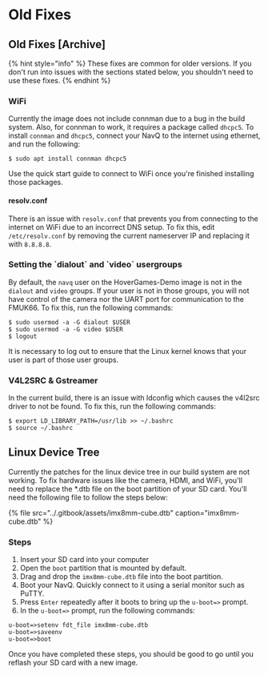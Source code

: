 # Old Fixes

## Old Fixes \[Archive\]

{% hint style="info" %}
These fixes are common for older versions. If you don't run into issues with the sections stated below, you shouldn't need to use these fixes.
{% endhint %}

### WiFi

Currently the image does not include connman due to a bug in the build system. Also, for connman to work, it requires a package called `dhcpc5`. To install `connman` and `dhcpc5`, connect your NavQ to the internet using ethernet, and run the following:

```text
$ sudo apt install connman dhcpc5
```

Use the quick start guide to connect to WiFi once you're finished installing those packages.

#### resolv.conf

There is an issue with `resolv.conf` that prevents you from connecting to the internet on WiFi due to an incorrect DNS setup. To fix this, edit `/etc/resolv.conf` by removing the current nameserver IP and replacing it with `8.8.8.8`.



### Setting the \`dialout\` and \`video\` usergroups

By default, the `navq` user on the HoverGames-Demo image is not in the `dialout` and `video` groups. If your user is not in those groups, you will not have control of the camera nor the UART port for communication to the FMUK66. To fix this, run the following commands:

```text
$ sudo usermod -a -G dialout $USER
$ sudo usermod -a -G video $USER
$ logout
```

It is necessary to log out to ensure that the Linux kernel knows that your user is part of those user groups.



### V4L2SRC & Gstreamer

In the current build, there is an issue with ldconfig which causes the v4l2src driver to not be found. To fix this, run the following commands:

```text
$ export LD_LIBRARY_PATH=/usr/lib >> ~/.bashrc
$ source ~/.bashrc
```

## Linux Device Tree

Currently the patches for the linux device tree in our build system are not working. To fix hardware issues like the camera, HDMI, and WiFi, you'll need to replace the \*.dtb file on the boot partition of your SD card. You'll need the following file to follow the steps below:

{% file src="../.gitbook/assets/imx8mm-cube.dtb" caption="imx8mm-cube.dtb" %}

### Steps

1. Insert your SD card into your computer
2. Open the `boot` partition that is mounted by default.
3. Drag and drop the `imx8mm-cube.dtb` file into the boot partition.
4. Boot your NavQ. Quickly connect to it using a serial monitor such as PuTTY.
5. Press `Enter` repeatedly after it boots to bring up the `u-boot=>` prompt.
6. In the `u-boot=>` prompt, run the following commands:

```text
u-boot=>setenv fdt_file imx8mm-cube.dtb
u-boot=>saveenv
u-boot=>boot
```

Once you have completed these steps, you should be good to go until you reflash your SD card with a new image.

